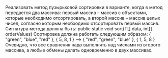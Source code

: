 Реализовать метод пузырьковой сортировки в варианте, когда в метод передается два массива: первый массив – массив с объектами, которые необходимо отсортировать, а второй массив – массив целых чисел, согласно которым необходимо отсортировать первый массив. Сигнатура метода должна быть: public static void sort(T[] data, int[] orderValues) Сортировка должна работать следующим образом: { "green", "blue", "red" }, { 5, 8, 1 } –> { "red", "green", "blue" }, { 1, 5, 8 } Очевидно, что все сравнения надо выполнять над числами из второго массива, а любые обмены делать одновременно в двух массивах.
